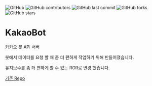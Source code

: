 ![GitHub](https://img.shields.io/github/license/JoungSik/KakaoBot)
![GitHub contributors](https://img.shields.io/github/contributors/JoungSik/KakaoBot)
![GitHub last commit](https://img.shields.io/github/last-commit/JoungSik/KakaoBot)
![GitHub forks](https://img.shields.io/github/forks/JoungSik/KakaoBot?style=social)
![GitHub stars](https://img.shields.io/github/stars/JoungSik/KakaoBot?style=social)

# KakaoBot
카카오 봇 API 서버

봇에서 데이터를 요청 할 때 좀 더 편하게 작업하기 위해 만들어졌습니다.

유지보수를 좀 더 편하게 할 수 있는 ROR로 변경 했습니다.

[기존 Repo](https://github.com/JoungSik/KakaoBot-firebase)
